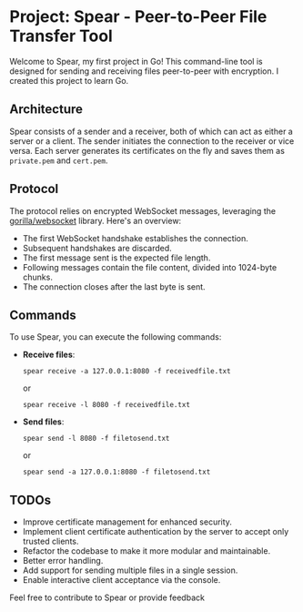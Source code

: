 # Project: Spear - Peer-to-Peer File Transfer Tool

Welcome to Spear, my first project in Go! This command-line tool is designed for sending and receiving files peer-to-peer with encryption. I created this project to learn Go.

## Architecture

Spear consists of a sender and a receiver, both of which can act as either a server or a client. The sender initiates the connection to the receiver or vice versa. Each server generates its certificates on the fly and saves them as `private.pem` and `cert.pem`.

## Protocol

The protocol relies on encrypted WebSocket messages, leveraging the [gorilla/websocket](https://github.com/gorilla/websocket) library. Here's an overview:

- The first WebSocket handshake establishes the connection.
- Subsequent handshakes are discarded.
- The first message sent is the expected file length.
- Following messages contain the file content, divided into 1024-byte chunks.
- The connection closes after the last byte is sent.

## Commands

To use Spear, you can execute the following commands:

- **Receive files**:
  ```
  spear receive -a 127.0.0.1:8080 -f receivedfile.txt
  ```
  or
  ```
  spear receive -l 8080 -f receivedfile.txt
  ```

- **Send files**:
  ```
  spear send -l 8080 -f filetosend.txt
  ```
  or
  ```
  spear send -a 127.0.0.1:8080 -f filetosend.txt
  ```

## TODOs

- Improve certificate management for enhanced security.
- Implement client certificate authentication by the server to accept only trusted clients.
- Refactor the codebase to make it more modular and maintainable.
- Better error handling.
- Add support for sending multiple files in a single session.
- Enable interactive client acceptance via the console.

Feel free to contribute to Spear or provide feedback
